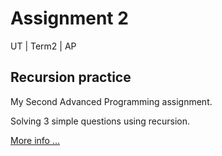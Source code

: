# Assignment 2

<span style="white-space:pre">UT   |   Term2   |   AP </span>


## Recursion practice
My Second Advanced Programming assignment.

Solving 3 simple questions using recursion.
<br> 

<a href="https://github.com/ali-em/AP-AS2/blob/master/description/Assignment 2.pdf">
More info ... 
</a>

